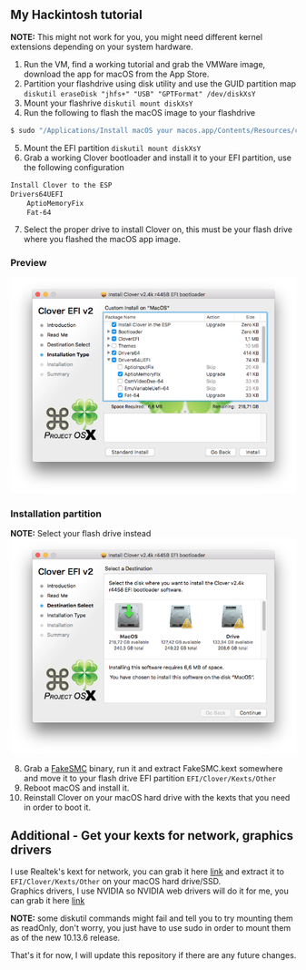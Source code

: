 ## My Hackintosh tutorial
**NOTE:** This might not work for you, you might need different kernel extensions depending on your system hardware.
1. Run the VM, find a working tutorial and grab the VMWare image, download the app for macOS from the App Store.
2. Partition your flashdrive using disk utility and use the GUID partition map `diskutil eraseDisk "jhfs+" "USB" "GPTFormat" /dev/diskXsY`
3. Mount your flashrive `diskutil mount diskXsY`
4. Run the following to flash the macOS image to your flashdrive <br />
```bash
$ sudo "/Applications/Install macOS your macos.app/Contents/Resources/createinstallmedia" --volume  /Volumes/USB --applicationpath "/Applications/Install macOS your macos.app" --nointeraction
```
5. Mount the EFI partition `diskutil mount diskXsY`
6. Grab a working Clover bootloader and install it to your EFI partition, use the following configuration <br />
```
Install Clover to the ESP
Drivers64UEFI
    AptioMemoryFix
    Fat-64
```
7. Select the proper drive to install Clover on, this must be your flash drive where you flashed the macOS app image.
### Preview
![img2](https://raw.githubusercontent.com/Vixtron/hackintosh/master/clover2.png)

### Installation partition
**NOTE:** Select your flash drive instead
![img1](https://raw.githubusercontent.com/Vixtron/hackintosh/master/clover1.png)

8. Grab a [FakeSMC](https://github.com/kozlek/HWSensors/releases) binary, run it and extract FakeSMC.kext somewhere and move it to your flash drive EFI partition `EFI/Clover/Kexts/Other`
9. Reboot macOS and install it.
11. Reinstall Clover on your macOS hard drive with the kexts that you need in order to boot it.

## Additional - Get your kexts for network, graphics drivers
I use Realtek's kext for network, you can grab it here [link](https://bitbucket.org/RehabMan/os-x-realtek-network/downloads/) and extract it to `EFI/Clover/Kexts/Other` on your macOS hard drive/SSD. <br />
Graphics drivers, I use NVIDIA so NVIDIA web drivers will do it for me, you can grab it here [link](https://www.insanelymac.com/forum/topic/324195-nvidia-web-driver-updates-for-macos-high-sierra-update-04252018/) 
<br />

**NOTE:** some diskutil commands might fail and tell you to try mounting them as readOnly, don't worry, you just have to use sudo in order to mount them as of the new 10.13.6 release.
<br />

That's it for now, I will update this repository if there are any future changes.
